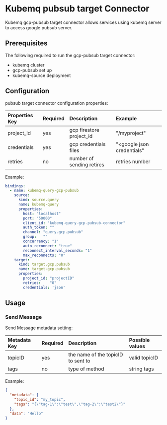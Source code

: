 # Kubemq pubsub target Connector

Kubemq gcp-pubsub target connector allows services using kubemq server to access google pubsub server.

## Prerequisites
The following required to run the gcp-pubsub target connector:

- kubemq cluster
- gcp-pubsub set up
- kubemq-source deployment

## Configuration

pubsub target connector configuration properties:

| Properties Key | Required | Description                                | Example                    |
|:---------------|:---------|:-------------------------------------------|:---------------------------|
| project_id     | yes      | gcp firestore project_id                   | "<googleurl>/myproject"    |
| credentials    | yes      | gcp credentials files                      | "<google json credentials" |
| retries        | no       | number of sending retires                  | retries number             |


Example:

```yaml
bindings:
  - name: kubemq-query-gcp-pubsub
    source:
      kind: source.query
      name: kubemq-query
      properties:
        host: "localhost"
        port: "50000"
        client_id: "kubemq-query-gcp-pubsub-connector"
        auth_token: ""
        channel: "query.gcp.pubsub"
        group:   ""
        concurrency: "1"
        auto_reconnect: "true"
        reconnect_interval_seconds: "1"
        max_reconnects: "0"
    target:
      kind: target.gcp.pubsub
      name: target-gcp-pubsub
      properties:
        project_id: "projectID"
        retries:    "0"
        credentials: 'json'

```

## Usage

### Send Message 

Send Message metadata setting:

| Metadata Key | Required | Description                            | Possible values       |
|:-------------|:---------|:---------------------------------------|:----------------------|
| topicID      | yes      | the name of the topicID to sent to     | valid topicID         |
| tags         | no       | type of method                         | string tags           |


Example:

```json
{
  "metadata": {
    "topic_id": "my_topic",
    "tags": "{\"tag-1\":\"test\",\"tag-2\":\"test2\"}"
  },
  "data": "Hello"
}
```
